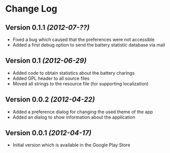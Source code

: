Change Log
===============================================================================

Version 0.1.1 *(2012-07-??)*
----------------------------
* Fixed a bug which caused that the preferences were not accessible
* Added a first debug option to send the battery statistic database via mail

Version 0.1 *(2012-06-29)*
--------------------------
* Added code to obtain statistics about the battery charings
* Added GPL header to all source files
* Moved all strings to the resource file (for supporting localization)

Version 0.0.2 *(2012-04-22)*
---------------------------
* Added a preference dialog for changing the used theme of the app
* Added an dialog to show information about the application

Version 0.0.1 *(2012-04-17)*
----------------------------
* Initial version which is available in the Google Play Store
